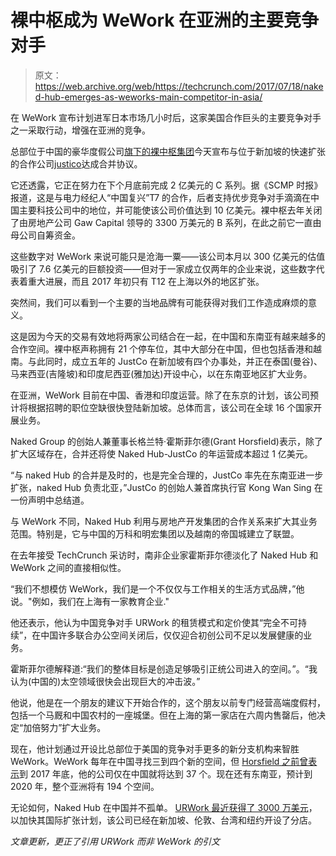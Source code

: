 # 裸中枢成为 WeWork 在亚洲的主要竞争对手

> 原文：<https://web.archive.org/web/https://techcrunch.com/2017/07/18/naked-hub-emerges-as-weworks-main-competitor-in-asia/>

在 WeWork 宣布计划进军日本市场几小时后，这家美国合作巨头的主要竞争对手之一采取行动，增强在亚洲的竞争。

总部位于中国的豪华度假公司[旗下的裸中枢集团](https://web.archive.org/web/20230407015155/http://www.nakedretreats.cn/en-US/)今天宣布与位于新加坡的快速扩张的合作公司[justico](https://web.archive.org/web/20230407015155/http://www.justcoglobal.com/)达成合并协议。

它还透露，它正在努力在下个月底前完成 2 亿美元的 C 系列。据《SCMP 时报》报道，这是与电力经纪人“中国复兴”T7 的合作，后者支持优步竞争对手滴滴在中国主要科技公司中的地位，并可能使该公司价值达到 10 亿美元。裸中枢去年关闭了由房地产公司 Gaw Capital 领导的 3300 万美元的 B 系列，在此之前它一直由母公司自筹资金。

这些数字对 WeWork 来说可能只是沧海一粟——该公司本月以 300 亿美元的估值吸引了 7.6 亿美元的巨额投资——但对于一家成立仅两年的企业来说，这些数字代表着重大进展，而且 2017 年初只有 T12 在上海以外的地区扩张。

突然间，我们可以看到一个主要的当地品牌有可能获得对我们工作造成麻烦的意义。

这是因为今天的交易有效地将两家公司结合在一起，在中国和东南亚有越来越多的合作空间。裸中枢声称拥有 21 个停车位，其中大部分在中国，但也包括香港和越南。与此同时，成立五年的 JustCo 在新加坡有四个办事处，并正在泰国(曼谷)、马来西亚(吉隆坡)和印度尼西亚(雅加达)开设中心，以在东南亚地区扩大业务。

在亚洲，WeWork 目前在中国、香港和印度运营。除了在东京的计划，该公司预计将根据招聘的职位空缺很快登陆新加坡。总体而言，该公司在全球 16 个国家开展业务。

Naked Group 的创始人兼董事长格兰特·霍斯菲尔德(Grant Horsfield)表示，除了扩大区域存在，合并还将使 Naked Hub-JustCo 的年运营成本超过 1 亿美元。

“与 naked Hub 的合并是及时的，也是完全合理的，JustCo 率先在东南亚进一步扩张，naked Hub 负责北亚，”JustCo 的创始人兼首席执行官 Kong Wan Sing 在一份声明中总结道。

与 WeWork 不同，Naked Hub 利用与房地产开发集团的合作关系来扩大其业务范围。特别是，它与中国的万科和明宏集团以及越南的帝国城建立了联盟。

在去年接受 TechCrunch 采访时，南非企业家霍斯菲尔德淡化了 Naked Hub 和 WeWork 之间的直接相似性。

“我们不想模仿 WeWork，我们是一个不仅仅与工作相关的生活方式品牌，”他说。"例如，我们在上海有一家教育企业."

他还表示，他认为中国竞争对手 URWork 的租赁模式和定价使其“完全不可持续”，在中国许多联合办公空间关闭后，仅仅迎合初创公司不足以发展健康的业务。

霍斯菲尔德解释道:“我们的整体目标是创造足够吸引正统公司进入的空间。”。“我认为(中国的)太空领域很快会出现巨大的冲击波。”

他说，他是在一个朋友的建议下开始合作的，这个朋友以前专门经营高端度假村，包括一个马厩和中国农村的一座城堡。但在上海的第一家店在六周内售罄后，他决定“加倍努力”扩大业务。

现在，他计划通过开设比总部位于美国的竞争对手更多的新分支机构来智胜 WeWork。WeWork 每年在中国寻找三到四个新的空间，但 [Horsfield 之前曾表示](https://web.archive.org/web/20230407015155/https://www.chinamoneynetwork.com/2016/12/05/grant-horsfield-wants-to-get-hsbc-and-coca-cola-naked)到 2017 年底，他的公司仅在中国就将达到 37 个。现在还有东南亚，预计到 2020 年，整个亚洲将有 194 个空间。

无论如何，Naked Hub 在中国并不孤单。 [URWork 最近获得了 3000 万美元](https://web.archive.org/web/20230407015155/https://techcrunch.com/2017/07/04/urwork-raises-30m-from-healthcare-firm-aikang/)，以加快其国际扩张计划，该公司已经在新加坡、伦敦、台湾和纽约开设了分店。

*文章更新，更正了引用 URWork 而非 WeWork 的引文*